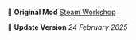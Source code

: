🔗 **Original Mod**
[Steam Workshop](https://steamcommunity.com/sharedfiles/filedetails/?id=3433071145&searchtext=More+Drops+JEM)

📅 **Update Version**
_24 February 2025_
